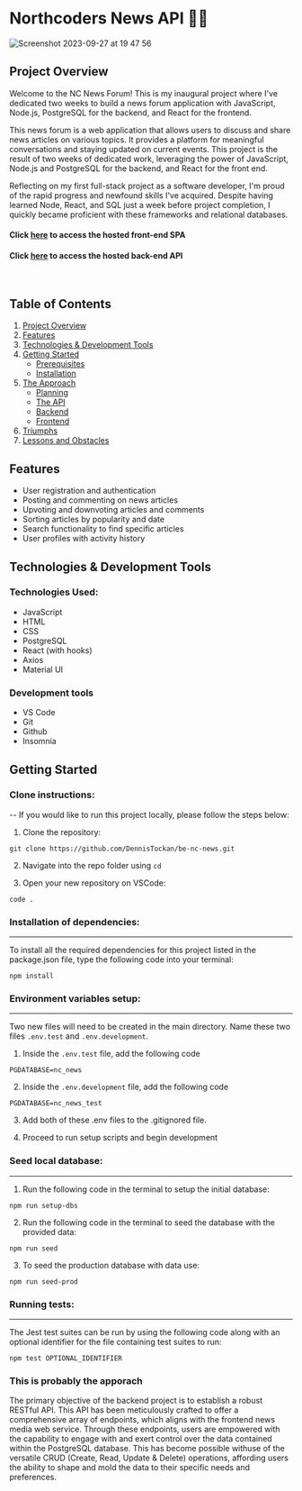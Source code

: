 # Northcoders News API 👨‍💻

![Screenshot 2023-09-27 at 19 47 56](https://github.com/DennisTockan/be-nc-news/assets/130880613/1182f6bd-0bc6-47eb-ad54-88f6ae832ceb)

## Project Overview

Welcome to the NC News Forum! This is my inaugural project where I've dedicated two weeks to build a news forum application with JavaScript, Node.js, PostgreSQL for the backend, and React for the frontend. 

This news forum is a web application that allows users to discuss and share news articles on various topics. It provides a platform for meaningful conversations and staying updated on current events. This project is the result of two weeks of dedicated work, leveraging the power of JavaScript, Node.js and PostgreSQL for the backend, and React for the front end.

Reflecting on my first full-stack project as a software developer, I'm proud of the rapid progress and newfound skills I've acquired. Despite having learned Node, React, and SQL just a week before project completion, I quickly became proficient with these frameworks and relational databases.

#### Click [here]() to access the hosted front-end SPA

#### Click [here](https://nc-news-gmb6.onrender.com/api) to access the hosted back-end API

<br>

## Table of Contents

1. [Project Overview](#Project-Overview)
2. [Features](#Features)
3. [Technologies & Development Tools](#Technologies-&-Development-Tools)
4. [Getting Started](#Getting-Started)
   - [Prerequisites](#Prerequisites)
   - [Installation](#Installation)
5. [The Approach](#The-Approach)
   - [Planning](#Planning)
   - [The API](#The-API)
   - [Backend](#Backend)
   - [Frontend](#Frontend)
6. [Triumphs](#Triumphs)
7. [Lessons and Obstacles](#Lessons-and-Obstacles)

## Features

- User registration and authentication
- Posting and commenting on news articles
- Upvoting and downvoting articles and comments
- Sorting articles by popularity and date
- Search functionality to find specific articles
- User profiles with activity history


## Technologies & Development Tools
### Technologies Used:
- JavaScript
- HTML
- CSS
- PostgreSQL
- React (with hooks)
- Axios
- Material UI

### Development tools
- VS Code
- Git
- Github
- Insomnia
 
## Getting Started
### Clone instructions:
--
If you would like to run this project locally, please follow the steps below:

1. Clone the repository:
```
git clone https://github.com/DennisTockan/be-nc-news.git
```

2. Navigate into the repo folder using `cd`

3. Open your new repository on VSCode: 
```
code .
```

### Installation of dependencies:
---

To install all the required dependencies for this project listed in the package.json file, type the following code into your terminal: 
```
npm install
```

### Environment variables setup:
---
Two new files will need to be created in the main directory. Name these two files `.env.test` and  `.env.development`.

1. Inside the `.env.test` file, add the following code 
```
PGDATABASE=nc_news
```

2. Inside the `.env.development` file, add the following code 
```
PGDATABASE=nc_news_test
```

3. Add both of these .env files to the .gitignored file.

4. Proceed to run setup scripts and begin development


### Seed local database:
---
1. Run the following code in the terminal to setup the initial database: 
```
npm run setup-dbs
```
2. Run the following code in the terminal to seed the database with the provided data:
```
npm run seed
```

3. To seed the production database with data use:
```
npm run seed-prod
```

### Running tests:
---
The Jest test suites can be run by using the following code along with an optional identifier for the file containing test suites to run:
```
npm test OPTIONAL_IDENTIFIER
```






### This is probably the apporach

The primary objective of the backend project is to establish a robust RESTful API. This API has been meticulously crafted to offer a comprehensive array of endpoints, which aligns with the frontend news media web service. Through these endpoints, users are empowered with the capability to engage with and exert control over the data contained within the PostgreSQL database. This has become possible withuse of the versatile CRUD (Create, Read, Update & Delete) operations, affording users the ability to shape and mold the data to their specific needs and preferences.
